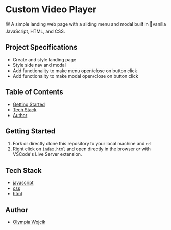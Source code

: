 # Custom Video Player
🕸 A simple landing web page with a sliding menu and modal built in 🍦vanilla JavaScript, HTML, and CSS.

## Project Specifications
- Create and style landing page
- Style side nav and modal
- Add functionality to make menu open/close on button click
- Add functionality to make modal open/close on button click

## Table of Contents

- [Getting Started](#getting-started)
- [Tech Stack](#tech-stack)
- [Author](#author)

## Getting Started

1. Fork or directly clone this repository to your local machine and `cd` 
2. Right click on `index.html` and open directly in the browser _or_ with VSCode's Live Server extension. 


## Tech Stack
- [javascript](https://developer.mozilla.org/en-US/docs/Web/JavaScript)
- [css](https://developer.mozilla.org/en-US/docs/Web/CSS)
- [html](https://developer.mozilla.org/en-US/docs/Web/HTML)

## Author

- [Olympia Wojcik](https://github.com/olympiawoj)